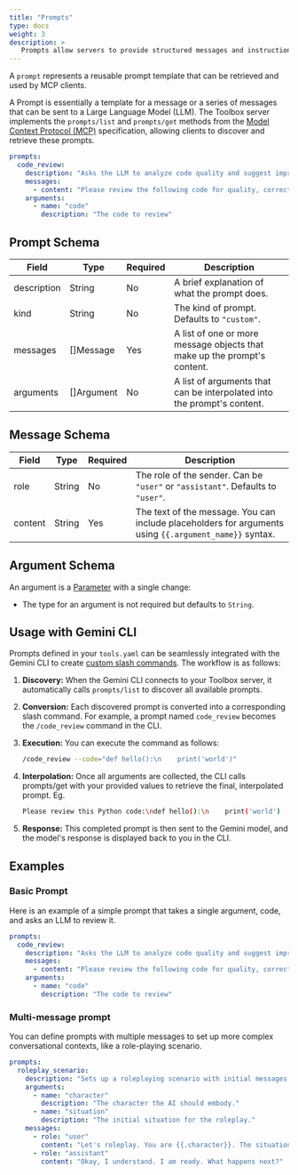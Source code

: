 ```yaml
---
title: "Prompts"
type: docs
weight: 3
description: >
   Prompts allow servers to provide structured messages and instructions for interacting with language models.
---
```


A `prompt` represents a reusable prompt template that can be retrieved and used
by MCP clients.

A Prompt is essentially a template for a message or a series of messages that can be sent to a Large Language Model (LLM). The Toolbox server implements the `prompts/list` and `prompts/get` methods from the [Model Context Protocol (MCP)](https://modelcontextprotocol.io/docs/getting-started/intro) specification, allowing clients to discover and retrieve these prompts.

```yaml
prompts:
  code_review:
    description: "Asks the LLM to analyze code quality and suggest improvements."
    messages:
      - content: "Please review the following code for quality, correctness, and potential improvements: \n\n{{.code}}"
    arguments:
      - name: "code"
        description: "The code to review"
```

## Prompt Schema

| Field | Type | Required | Description |
| --- | --- | --- | --- |
| description | String | No | A brief explanation of what the prompt does. |
| kind | String | No | The kind of prompt. Defaults to `"custom"`. |
| messages | []Message | Yes | A list of one or more message objects that make up the prompt's content. |
| arguments | []Argument | No | A list of arguments that can be interpolated into the prompt's content.|

## Message Schema

| Field | Type | Required | Description |
| --- | --- | --- | --- |
| role | String | No | The role of the sender. Can be `"user"` or `"assistant"`. Defaults to `"user"`. |
| content | String | Yes | The text of the message. You can include placeholders for arguments using `{{.argument_name}}` syntax. |

## Argument Schema

An argument is a [Parameter](../tools/_index.md#basic-parameters) with a single change:

- The type for an argument is not required but defaults to `String`.

## Usage with Gemini CLI

Prompts defined in your `tools.yaml` can be seamlessly integrated with the Gemini CLI to create [custom slash commands](https://github.com/google-gemini/gemini-cli/blob/main/docs/tools/mcp-server.md#mcp-prompts-as-slash-commands).  The workflow is as follows:

1. **Discovery:** When the Gemini CLI connects to your Toolbox server, it automatically calls `prompts/list` to discover all available prompts.

2. **Conversion:** Each discovered prompt is converted into a corresponding slash command. For example, a prompt named `code_review` becomes the `/code_review` command in the CLI.

3. **Execution:** You can execute the command as follows:

    ```bash
    /code_review --code="def hello():\n    print('world')"
    ```

4. **Interpolation:** Once all arguments are collected, the CLI calls prompts/get
   with your provided values to retrieve the final, interpolated prompt.
    Eg.

    ```bash
    Please review this Python code:\ndef hello():\n    print('world')
    ```

5. **Response:** This completed prompt is then sent to the Gemini model, and the model's response is displayed back to you in the CLI.

## Examples

### Basic Prompt

Here is an example of a simple prompt that takes a single argument, code, and
asks an LLM to review it.

```yaml
prompts:
  code_review:
    description: "Asks the LLM to analyze code quality and suggest improvements."
    messages:
      - content: "Please review the following code for quality, correctness, and potential improvements: \n\n{{.code}}"
    arguments:
      - name: "code"
        description: "The code to review"
```

### Multi-message prompt

You can define prompts with multiple messages to set up more complex
conversational contexts, like a role-playing scenario.

```yaml
prompts:
  roleplay_scenario:
    description: "Sets up a roleplaying scenario with initial messages."
    arguments:
      - name: "character"
        description: "The character the AI should embody."
      - name: "situation"
        description: "The initial situation for the roleplay."
    messages:
      - role: "user"
        content: "Let's roleplay. You are {{.character}}. The situation is: {{.situation}}"
      - role: "assistant"
        content: "Okay, I understand. I am ready. What happens next?"
```
